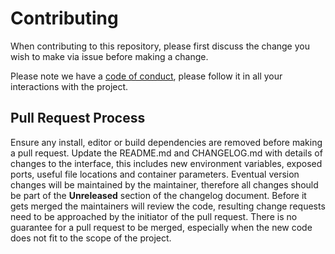# Contributing

When contributing to this repository, please first discuss the change you wish to make via issue before making a change.

Please note we have a [code of conduct](CODE_OF_CONDUCT.md), please follow it in all your interactions with the project.

## Pull Request Process

Ensure any install, editor or build dependencies are removed before making a pull request.
Update the README.md and CHANGELOG.md with details of changes to the interface, this includes new environment variables, exposed ports, useful file locations and container parameters.
Eventual version changes will be maintained by the maintainer, therefore all changes should be part of the __Unreleased__ section of the changelog document.
Before it gets merged the maintainers will review the code, resulting change requests need to be approached by the initiator of the pull request.
There is no guarantee for a pull request to be merged, especially when the new code does not fit to the scope of the project.
